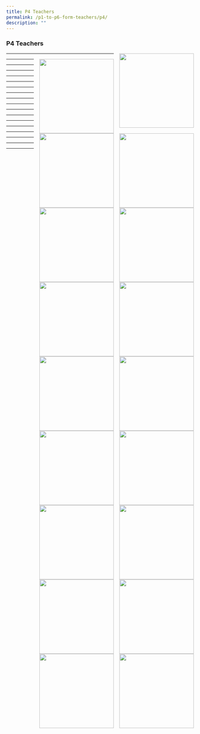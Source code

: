 ```yaml
---
title: P4 Teachers
permalink: /p1-to-p6-form-teachers/p4/
description: ""
---
```

### P4 Teachers

<img src="/images/ft.png" style="width:200px;height:200px;margin-left:15px;" align = "right"> 

* * *

<img src="/images/ft.png" style="width:200px;height:200px;margin-left:15px;" align = "right"> 

* * *

<img src="/images/ft.png" style="width:200px;height:200px;margin-left:15px;" align = "right"> 

* * *

<img src="/images/ft.png" style="width:200px;height:200px;margin-left:15px;" align = "right"> 

* * *

<img src="/images/ft.png" style="width:200px;height:200px;margin-left:15px;" align = "right"> 

* * *

<img src="/images/ft.png" style="width:200px;height:200px;margin-left:15px;" align = "right"> 

* * *

<img src="/images/ft.png" style="width:200px;height:200px;margin-left:15px;" align = "right"> 

* * *

<img src="/images/ft.png" style="width:200px;height:200px;margin-left:15px;" align = "right"> 

* * *

<img src="/images/ft.png" style="width:200px;height:200px;margin-left:15px;" align = "right"> 

* * *

<img src="/images/ft.png" style="width:200px;height:200px;margin-left:15px;" align = "right"> 

* * *

<img src="/images/ft.png" style="width:200px;height:200px;margin-left:15px;" align = "right"> 

* * *

<img src="/images/ft.png" style="width:200px;height:200px;margin-left:15px;" align = "right"> 

* * *

<img src="/images/ft.png" style="width:200px;height:200px;margin-left:15px;" align = "right"> 

* * *

<img src="/images/ft.png" style="width:200px;height:200px;margin-left:15px;" align = "right"> 

* * *

<img src="/images/ft.png" style="width:200px;height:200px;margin-left:15px;" align = "right"> 

* * *

<img src="/images/ft.png" style="width:200px;height:200px;margin-left:15px;" align = "right"> 

* * *

<img src="/images/ft.png" style="width:200px;height:200px;margin-left:15px;" align = "right"> 

* * *

<img src="/images/ft.png" style="width:200px;height:200px;margin-left:15px;" align = "right"> 

* * *